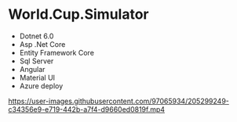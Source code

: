 # World.Cup.Simulator

- Dotnet 6.0
- Asp .Net Core
- Entity Framework Core
- Sql Server
- Angular
- Material UI
- Azure deploy

https://user-images.githubusercontent.com/97065934/205299249-c34356e9-e719-442b-a7f4-d9660ed0819f.mp4

